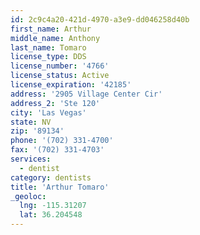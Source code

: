 ```yaml
---
id: 2c9c4a20-421d-4970-a3e9-dd046258d40b
first_name: Arthur
middle_name: Anthony
last_name: Tomaro
license_type: DDS
license_number: '4766'
license_status: Active
license_expiration: '42185'
address: '2905 Village Center Cir'
address_2: 'Ste 120'
city: 'Las Vegas'
state: NV
zip: '89134'
phone: '(702) 331-4700'
fax: '(702) 331-4703'
services:
  - dentist
category: dentists
title: 'Arthur Tomaro'
_geoloc:
  lng: -115.31207
  lat: 36.204548
---
```

